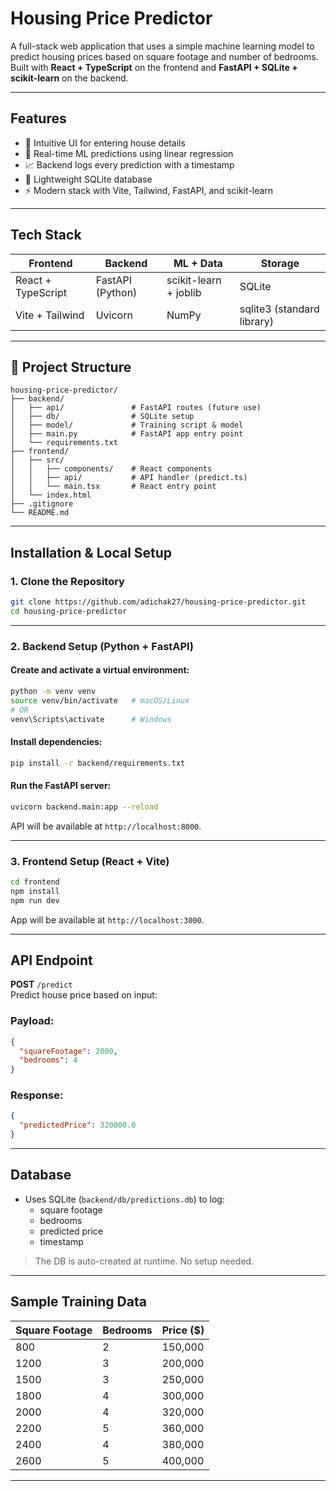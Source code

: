 
# Housing Price Predictor

A full-stack web application that uses a simple machine learning model to predict housing prices based on square footage and number of bedrooms. Built with **React + TypeScript** on the frontend and **FastAPI + SQLite + scikit-learn** on the backend.

---

## Features

- 🧾 Intuitive UI for entering house details
- 🧠 Real-time ML predictions using linear regression
- 📈 Backend logs every prediction with a timestamp
- 💾 Lightweight SQLite database
- ⚡ Modern stack with Vite, Tailwind, FastAPI, and scikit-learn

---

## Tech Stack

| Frontend        | Backend         | ML + Data        | Storage      |
|-----------------|------------------|------------------|--------------|
| React + TypeScript | FastAPI (Python) | scikit-learn + joblib | SQLite       |
| Vite + Tailwind | Uvicorn          | NumPy            | sqlite3 (standard library) |

---

## 📁 Project Structure

```
housing-price-predictor/
├── backend/
│   ├── api/               # FastAPI routes (future use)
│   ├── db/                # SQLite setup
│   ├── model/             # Training script & model
│   ├── main.py            # FastAPI app entry point
│   └── requirements.txt
├── frontend/
│   ├── src/
│   │   ├── components/    # React components
│   │   ├── api/           # API handler (predict.ts)
│   │   └── main.tsx       # React entry point
│   └── index.html
├── .gitignore
└── README.md
```

---

## Installation & Local Setup

### 1. Clone the Repository

```bash
git clone https://github.com/adichak27/housing-price-predictor.git
cd housing-price-predictor
```

---

### 2. Backend Setup (Python + FastAPI)

#### Create and activate a virtual environment:

```bash
python -m venv venv
source venv/bin/activate   # macOS/Linux
# OR
venv\Scripts\activate      # Windows
```

#### Install dependencies:

```bash
pip install -r backend/requirements.txt
```

#### Run the FastAPI server:

```bash
uvicorn backend.main:app --reload
```

API will be available at `http://localhost:8000`.

---

### 3. Frontend Setup (React + Vite)

```bash
cd frontend
npm install
npm run dev
```

App will be available at `http://localhost:3000`.

---

## API Endpoint

**POST** `/predict`  
Predict house price based on input:

### Payload:
```json
{
  "squareFootage": 2000,
  "bedrooms": 4
}
```

### Response:
```json
{
  "predictedPrice": 320000.0
}
```

---

## Database

- Uses SQLite (`backend/db/predictions.db`) to log:
  - square footage
  - bedrooms
  - predicted price
  - timestamp

> The DB is auto-created at runtime. No setup needed.

---

## Sample Training Data

| Square Footage | Bedrooms | Price ($) |
|----------------|----------|-----------|
| 800            | 2        | 150,000   |
| 1200           | 3        | 200,000   |
| 1500           | 3        | 250,000   |
| 1800           | 4        | 300,000   |
| 2000           | 4        | 320,000   |
| 2200           | 5        | 360,000   |
| 2400           | 4        | 380,000   |
| 2600           | 5        | 400,000   |

---
